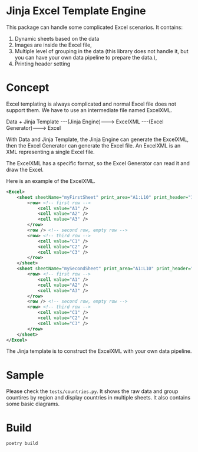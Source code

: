 # Jinja Excel Template Engine

This package can handle some complicated Excel scenarios. It contains:

1. Dynamic sheets based on the data
2. Images are inside the Excel file,
3. Multiple level of grouping in the data (this library does not handle it, but you can have your own data pipeline to prepare the data.),
4. Printing header setting


# Concept
Excel templating is always complicated and normal Excel file does not support them. We have to use an intermediate file named ExcelXML.

Data + Jinja Template ---(Jinja Engine)---> ExcelXML ---(Excel Generator)---> Excel

With Data and Jinja Template, the Jinja Engine can generate the ExcelXML, then the Excel Generator can generate the Excel file. An ExcelXML is an XML representing a single Excel file.

The ExcelXML has a specific format, so the Excel Generator can read it and draw the Excel.

Here is an example of the ExcelXML.

```xml
<Excel>
    <sheet sheetName="myFirstSheet" print_area="A1:L10" print_header="1:3">
        <row> <!-- first row -->
            <cell value="A1" />
            <cell value="A2" />
            <cell value="A3" />
        </row>
        <row /> <!-- second row, empty row -->
        <row> <!-- third row -->
            <cell value="C1" />
            <cell value="C2" />
            <cell value="C3" />
        </row>
    </sheet>
    <sheet sheetName="mySecondSheet" print_area="A1:L10" print_header="1:3">
        <row> <!-- first row -->
            <cell value="A1" />
            <cell value="A2" />
            <cell value="A3" />
        </row>
        <row /> <!-- second row, empty row -->
        <row> <!-- third row -->
            <cell value="C1" />
            <cell value="C2" />
            <cell value="C3" />
        </row>
    </sheet>
</Excel>
```

The Jinja template is to construct the ExcelXML with your own data pipeline.


# Sample
Please check the `tests/countries.py`. It shows the raw data and group countires by region and display countries in multiple sheets. It also contains some basic diagrams.

# Build
```shell
poetry build
```


